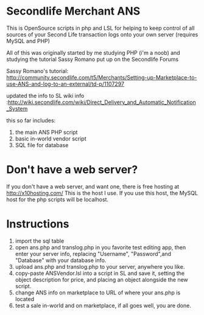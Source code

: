 Secondlife Merchant ANS
=======================

This is OpenSource scripts in php and LSL for helping to keep control of all sources of your Second Life transaction logs onto your own server (requires MySQL and PHP)

All of this was originally started by me studying PHP (i'm a noob) and studying the tutorial Sassy Romano put up on the Secondlife Forums

Sassy Romano's tutorial: http://community.secondlife.com/t5/Merchants/Setting-up-Marketplace-to-use-ANS-and-log-to-an-external/td-p/1107297

updated the info to SL wiki info :http://wiki.secondlife.com/wiki/Direct_Delivery_and_Automatic_Notification_System

this so far includes:

1. the main ANS PHP script
2. basic in-world vendor script
3. SQL file for database

Don't have a web server?
=======================
If you don't have a web server, and want one, there is free hosting at http://x10hosting.com/ This is the host I use.
If you use this host, the MySQL host for the php scripts will be localhost.

Instructions
=======================
1. import the sql table
2. open ans.php and translog.php in you favorite test editing app, then enter your server info, replacing "Username", "Password",and "Database" with your database info.
3. upload ans.php and translog.php to your server, anywhere you like.
4. copy-paste ANSVendor.lsl into a script in SL and save it, setting the object description for price, and placing an object alongside the new script.
5. change ANS info on marketplace to URL of where your ans.php is located
6. test a sale in-world and on marketplace, if all goes well, you are done.